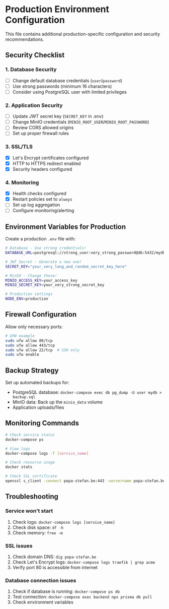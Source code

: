 # Production Environment Configuration

This file contains additional production-specific configuration and security recommendations.

## Security Checklist

### 1. Database Security
- [ ] Change default database credentials (`user`/`password`)
- [ ] Use strong passwords (minimum 16 characters)
- [ ] Consider using PostgreSQL user with limited privileges

### 2. Application Security  
- [ ] Update JWT secret key (`SECRET_KEY` in .env)
- [ ] Change MinIO credentials (`MINIO_ROOT_USER`/`MINIO_ROOT_PASSWORD`)
- [ ] Review CORS allowed origins
- [ ] Set up proper firewall rules

### 3. SSL/TLS
- [x] Let's Encrypt certificates configured
- [x] HTTP to HTTPS redirect enabled
- [x] Security headers configured

### 4. Monitoring
- [x] Health checks configured
- [x] Restart policies set to `always`
- [ ] Set up log aggregation
- [ ] Configure monitoring/alerting

## Environment Variables for Production

Create a production `.env` file with:

```bash
# Database - Use strong credentials!
DATABASE_URL=postgresql://strong_user:very_strong_password@db:5432/mydb

# JWT Secret - Generate a new one!
SECRET_KEY="your_very_long_and_random_secret_key_here"

# MinIO - Change these!
MINIO_ACCESS_KEY=your_access_key
MINIO_SECRET_KEY=your_very_strong_secret_key

# Production settings
NODE_ENV=production
```

## Firewall Configuration

Allow only necessary ports:
```bash
# UFW example
sudo ufw allow 80/tcp
sudo ufw allow 443/tcp
sudo ufw allow 22/tcp  # SSH only
sudo ufw enable
```

## Backup Strategy

Set up automated backups for:
- PostgreSQL database: `docker-compose exec db pg_dump -U user mydb > backup.sql`
- MinIO data: Back up the `minio_data` volume
- Application uploads/files

## Monitoring Commands

```bash
# Check service status
docker-compose ps

# View logs
docker-compose logs -f [service_name]

# Check resource usage
docker stats

# Check SSL certificate
openssl s_client -connect popa-stefan.be:443 -servername popa-stefan.be
```

## Troubleshooting

### Service won't start
1. Check logs: `docker-compose logs [service_name]`
2. Check disk space: `df -h`
3. Check memory: `free -m`

### SSL issues
1. Check domain DNS: `dig popa-stefan.be`
2. Check Let's Encrypt logs: `docker-compose logs traefik | grep acme`
3. Verify port 80 is accessible from internet

### Database connection issues
1. Check if database is running: `docker-compose ps db`
2. Test connection: `docker-compose exec backend npx prisma db pull`
3. Check environment variables